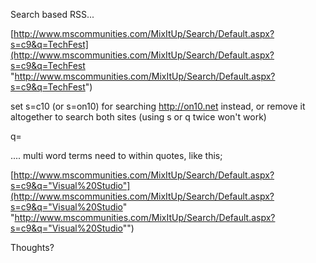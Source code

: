 Search based RSS...

[http://www.mscommunities.com/MixItUp/Search/Default.aspx?s=c9&q=TechFest](http://www.mscommunities.com/MixItUp/Search/Default.aspx?s=c9&q=TechFest "http://www.mscommunities.com/MixItUp/Search/Default.aspx?s=c9&q=TechFest")

set s=c10 (or s=on10) for searching <http://on10.net> instead, or remove it altogether to search both sites (using s or q twice won't work)

q=<search term> .... multi word terms need to within quotes, like this;



[http://www.mscommunities.com/MixItUp/Search/Default.aspx?s=c9&q="Visual%20Studio"](http://www.mscommunities.com/MixItUp/Search/Default.aspx?s=c9&q="Visual%20Studio" "http://www.mscommunities.com/MixItUp/Search/Default.aspx?s=c9&q="Visual%20Studio"")



Thoughts?